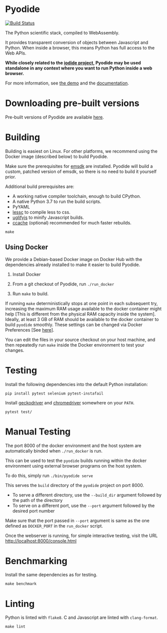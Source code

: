# Pyodide


[![Build Status](https://circleci.com/gh/iodide-project/pyodide.png)](https://circleci.com/gh/iodide-project/pyodide)

The Python scientific stack, compiled to WebAssembly.

It provides transparent conversion of objects between Javascript and Python.
When inside a browser, this means Python has full access to the Web APIs.

**While closely related to the [iodide project](https://iodide.io), Pyodide may
be used standalone in any context where you want to run Python inside a web
browser.**

For more information, see [the demo](https://alpha.iodide.io/notebooks/300/) and the
[documentation](https://github.com/iodide-project/pyodide/tree/master/docs).

# Downloading pre-built versions

Pre-built versions of Pyodide are available
[here](https://github.com/iodide-project/pyodide/releases/).

# Building

Building is easiest on Linux. For other platforms, we recommend using
the Docker image (described below) to build Pyodide.

Make sure the prerequisites for [emsdk](https://github.com/juj/emsdk) are
installed. Pyodide will build a custom, patched version of emsdk, so there is no
need to build it yourself prior.

Additional build prerequisites are:

- A working native compiler toolchain, enough to build CPython.
- A native Python 3.7 to run the build scripts.
- PyYAML
- [lessc](https://lesscss.org/) to compile less to css.
- [uglifyjs](https://github.com/mishoo/UglifyJS) to minify Javascript builds.
- [ccache](https://ccache.samba.org) (optional) recommended for much faster rebuilds.


`make`

## Using Docker

We provide a Debian-based Docker image on Docker Hub with the dependencies
already installed to make it easier to build Pyodide.

1. Install Docker

2. From a git checkout of Pyodide, run `./run_docker`

3. Run `make` to build.

If running ``make`` deterministically stops at one point in each subsequent try, increasing
the maximum RAM usage available to the docker container might help [This is different
from the physical RAM capacity inside the system]. Ideally, at least 3 GB of RAM
should be available to the docker container to build `pyodide` smoothly. These settings can
be changed via Docker Preferences [See [here](https://stackoverflow.com/questions/44533319/how-to-assign-more-memory-to-docker-container)].

You can edit the files in your source checkout on your host machine, and then
repeatedly run `make` inside the Docker environment to test your changes.

# Testing

Install the following dependencies into the default Python installation:

   `pip install pytest selenium pytest-instafail`

Install [geckodriver](https://github.com/mozilla/geckodriver/releases) and
[chromedriver](https://sites.google.com/a/chromium.org/chromedriver/downloads) somewhere
on your `PATH`.

`pytest test/`

# Manual Testing

The port 8000 of the docker environment and the host system are automatically
binded when ``./run_docker`` is run.

This can be used to test the ``pyodide`` builds running within the docker
environment using external browser programs on the host system.

To do this, simply run ``./bin/pyodide serve``

This serves the ``build`` directory of the ``pyodide`` project on port 8000.

* To serve a different directory, use the ``--build_dir`` argument followed by
the path of the directory
* To serve on a different port, use the ``--port`` argument followed by the
desired port number

Make sure that the port passed in ``--port`` argument is same as the one
defined as ``DOCKER_PORT`` in the ``run_docker`` script.

Once the webserver is running, for simple interactive testing, visit the URL
[http://localhost:8000/console.html](http://localhost:8000/console.html)

# Benchmarking

Install the same dependencies as for testing.

`make benchmark`

# Linting

Python is linted with `flake8`.  C and Javascript are linted with `clang-format`.

`make lint`
